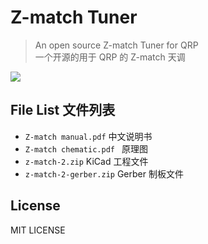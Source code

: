 # Z-match Tuner
> An open source Z-match Tuner for QRP  
> 一个开源的用于 QRP 的 Z-match 天调

![](photo.png)

## File List 文件列表
* `Z-match manual.pdf` 中文说明书
* `Z-match chematic.pdf ` 原理图
* `z-match-2.zip` KiCad 工程文件
* `z-match-2-gerber.zip` Gerber 制板文件

## License
MIT LICENSE

